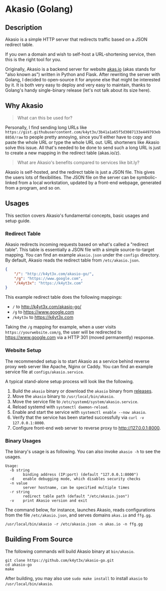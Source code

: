 # Akasio (Golang)

## Description

Akasio is a simple HTTP server that redirects traffic based on a JSON redirect table.

If you own a domain and wish to self-host a URL-shortening service, then this is the right tool for you.

Originally, Akasio is a backend server for website [akas.io](akas.io) (akas stands for "also known as") written in Python and Flask. After rewriting the server with Golang, I decided to open-source it for anyone else that might be interested by it. It is both very easy to deploy and very easy to maintain, thanks to Golang's handy single-binary release (let's not talk about its size here).

## Why Akasio

> What can this be used for?

Personally, I find sending long URLs like `https://gist.githubusercontent.com/k4yt3x/3b41a1a65f5d3087133e449793eb8858/raw` to people pretty annoying, since you'll either have to copy and paste the whole URL or type the whole URL out. URL shorteners like Akasio solve this issue. All that's needed to be done to send such a long URL is just to create a new mapping in the redirect table (akas.io/z).

> What are Akasio's benefits compared to services like bit.ly?

Akasio is self-hosted, and the redirect table is just a JSON file. This gives the users lots of flexibilities. The JSON file on the server can be symbolic-linked from a local workstation, updated by a front-end webpage, generated from a program, and so on.

## Usages

This section covers Akasio's fundamental concepts, basic usages and setup guide.

### Redirect Table

Akasio redirects incoming requests based on what's called a "redirect table". This table is essentially a JSON file with a simple source-to-target mapping. You can find an example `akasio.json` under the `configs` directory. By default, Akasio reads the redirect table from `/etc/akasio.json`.

```json
{
    "/": "http://k4yt3x.com/akasio-go/",
    "/g": "https://www.google.com",
    "/k4yt3x": "https://k4yt3x.com"
}
```

This example redirect table does the following mappings:

- `/` to http://k4yt3x.com/akasio-go/
- `/g` to https://www.google.com
- `/k4yt3x` to https://k4yt3x.com

Taking the `/g` mapping for example, when a user visits `https://yourwebsite.com/g`, the user will be redirected to https://www.google.com via a HTTP 301 (moved permanently) response.

### Website Setup

The recommended setup is to start Akasio as a service behind reverse proxy web server like Apache, Nginx or Caddy. You can find an example service file at `configs/akasio.service`.

A typical stand-alone setup process will look like the following.

1. Build the `akasio` binary or download the `akasio` binary from [releases](https://github.com/k4yt3x/akasio-go/releases).
1. Move the `akasio` binary to `/usr/local/bin/akasio`.
1. Move the service file to `/etc/systemd/system/akasio.service`.
1. Reload systemd with `systemctl daemon-reload`.
1. Enable and start the service with `systemctl enable --now akasio`.
1. Verify that the service has been started successfully via `curl -v 127.0.0.1:8000`.
1. Configure front-end web server to reverse proxy to http://127.0.0.1:8000.

### Binary Usages

The binary's usage is as following. You can also invoke `akasio -h` to see the usages.

```console
Usage:
  -b string
        binding address (IP:port) (default "127.0.0.1:8000")
  -d    enable debugging mode, which disables security checks
  -n value
        server hostname, can be specified multiple times
  -r string
        redirect table path (default "/etc/akasio.json")
  -v    print Akasio version and exit
```

The command below, for instance, launches Akasio, reads configurations from the file `/etc/akasio.json`, and serves domains `akas.io` and `ffg.gg`.

```shell
/usr/local/bin/akasio -r /etc/akasio.json -n akas.io -n ffg.gg
```

## Building From Source

The following commands will build Akasio binary at `bin/akasio`.

```shell
git clone https://github.com/k4yt3x/akasio-go.git
cd akasio-go
make
```

After building, you may also use `sudo make install` to install `akasio` to `/usr/local/bin/akasio`.
